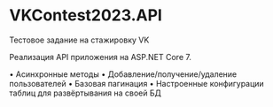 # VKContest2023.API
Тестовое задание на стажировку VK

Реализация API приложения на ASP.NET Core 7.

• Асинхронные методы
• Добавление/получение/удаление пользователей
• Базовая пагинация
• Настроенные конфигурации таблиц для развёртывания на своей БД
